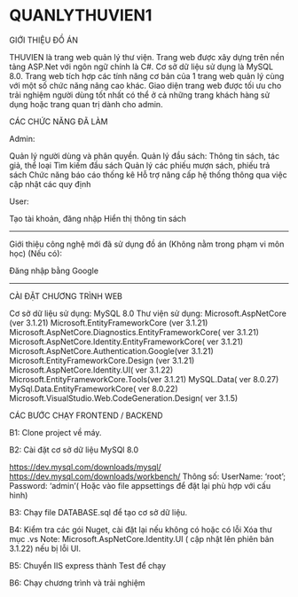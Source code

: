 # QUANLYTHUVIEN1
GIỚI THIỆU ĐỒ ÁN

THUVIEN là trang web quản lý thư viện. Trang web được xây dựng trên nền tảng ASP.Net với ngôn ngữ chính là C#. Cơ sở dữ liệu sử dụng là MySQL 8.0. Trang web tích hợp các tính năng cơ bản của 1 trang web quản lý cùng với một số chức năng nâng cao khác. Giao diện trang web được tối ưu cho trải nghiệm người dùng tốt nhất có thể ở cả những trang khách hàng sử dụng hoặc trang quan trị dành cho admin.

CÁC CHỨC NĂNG ĐÃ LÀM

Admin:

Quản lý người dùng và phân quyền.
Quản lý đầu sách: Thông tin sách, tác giả, thể loại
Tìm kiếm đầu sách
Quản lý các phiếu mượn sách, phiếu trả sách
Chức năng báo cáo thống kê
Hỗ trợ nâng cấp hệ thống thông qua việc cập nhật các quy định

User:

Tạo tài khoản, đăng nhập
Hiển thị thông tin sách

---------------------

Giới thiệu công nghệ mới đã sử dụng đồ án (Không nằm trong phạm vi môn học) (Nếu có):

Đăng nhập bằng Google

------------------

CÀI ĐẶT CHƯƠNG TRÌNH WEB

Cơ sở dữ liệu sử dụng: MySQL 8.0
Thư viện sử dụng:
Microsoft.AspNetCore (ver 3.1.21)
Microsoft.EntityFrameworkCore (ver 3.1.21)
Microsoft.AspNetCore.Diagnostics.EntityFrameworkCore( ver 3.1.21)
Microsoft.AspNetCore.Identity.EntityFrameworkCore( ver 3.1.21)
Microsoft.AspNetCore.Authentication.Google(ver 3.1.21)
Microsoft.EntityFrameworkCore.Design (ver 3.1.21)
Microsoft.AspNetCore.Identity.UI( ver 3.1.22)
Microsoft.EntityFrameworkCore.Tools(ver 3.1.21)
MySQL.Data( ver 8.0.27)
MySql.Data.EntityFrameworkCore( ver 8.0.22)
Microsoft.VisualStudio.Web.CodeGeneration.Design( ver 3.1.5)


CÁC BƯỚC CHẠY FRONTEND / BACKEND

B1: Clone project về máy.

B2: Cài đặt cơ sở dữ liệu MySQl 8.0

https://dev.mysql.com/downloads/mysql/
https://dev.mysql.com/downloads/workbench/
Thông số: UserName: ‘root’; Password: ‘admin’( Hoặc vào file appsettings để đặt lại phù hợp với cấu hình)

B3: Chạy file DATABASE.sql để tạo cơ sở dữ liệu.

B4: Kiểm tra các gói Nuget, cài đặt lại nếu không có hoặc có lỗi Xóa thư mục .vs Note: Microsoft.AspNetCore.Identity.UI ( cập nhật lên phiên bản 3.1.22) nếu bị lỗi UI.

B5: Chuyển IIS express thành Test để chạy

B6: Chạy chương trình và trải nghiệm
